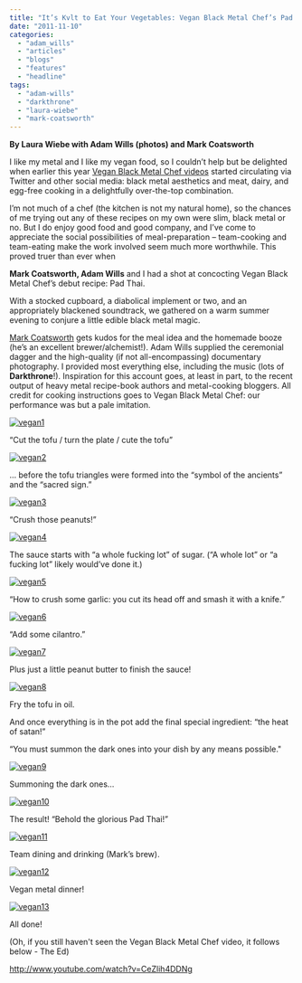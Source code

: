 ```yaml
---
title: "It’s Kvlt to Eat Your Vegetables: Vegan Black Metal Chef’s Pad Thai"
date: "2011-11-10"
categories: 
  - "adam_wills"
  - "articles"
  - "blogs"
  - "features"
  - "headline"
tags: 
  - "adam-wills"
  - "darkthrone"
  - "laura-wiebe"
  - "mark-coatsworth"
---
```


**By Laura Wiebe with Adam Wills (photos) and Mark Coatsworth**

I like my metal and I like my vegan food, so I couldn’t help but be delighted when earlier this year [Vegan Black Metal Chef videos](http://www.youtube.com/watch?v=CeZlih4DDNg) started circulating via Twitter and other social media: black metal aesthetics and meat, dairy, and egg-free cooking in a delightfully over-the-top combination.

I’m not much of a chef (the kitchen is not my natural home), so the chances of me trying out any of these recipes on my own were slim, black metal or no. But I do enjoy good food and good company, and I’ve come to appreciate the social possibilities of meal-preparation – team-cooking and team-eating make the work involved seem much more worthwhile. This proved truer than ever when

**Mark Coatsworth, Adam Wills** and I had a shot at concocting Vegan Black Metal Chef’s debut recipe: Pad Thai.

With a stocked cupboard, a diabolical implement or two, and an appropriately blackened soundtrack, we gathered on a warm summer evening to conjure a little edible black metal magic.

[Mark Coatsworth](http://www.markcoatsworth.com) gets kudos for the meal idea and the homemade booze (he’s an excellent brewer/alchemist!). Adam Wills supplied the ceremonial dagger and the high-quality (if not all-encompassing) documentary photography. I provided most everything else, including the music (lots of **Darkthrone**!). Inspiration for this account goes, at least in part, to the recent output of heavy metal recipe-book authors and metal-cooking bloggers. All credit for cooking instructions goes to Vegan Black Metal Chef: our performance was but a pale imitation.

[![](http://www.hellbound.ca/wp-content/uploads/2011/11/vegan1-590x442.jpg "vegan1")](http://www.hellbound.ca/wp-content/uploads/2011/11/vegan1.jpg)

“Cut the tofu / turn the plate / cute the tofu”

[![](http://www.hellbound.ca/wp-content/uploads/2011/11/vegan2-590x442.jpg "vegan2")](http://www.hellbound.ca/wp-content/uploads/2011/11/vegan2.jpg)

… before the tofu triangles were formed into the “symbol of the ancients” and the “sacred sign.”

[![](http://www.hellbound.ca/wp-content/uploads/2011/11/vegan3-590x442.jpg "vegan3")](http://www.hellbound.ca/wp-content/uploads/2011/11/vegan3.jpg)

“Crush those peanuts!”

[![](http://www.hellbound.ca/wp-content/uploads/2011/11/vegan4-590x442.jpg "vegan4")](http://www.hellbound.ca/wp-content/uploads/2011/11/vegan4.jpg)

The sauce starts with “a whole fucking lot” of sugar. (“A whole lot” or “a fucking lot” likely would’ve done it.)

[![](http://www.hellbound.ca/wp-content/uploads/2011/11/vegan5-590x442.jpg "vegan5")](http://www.hellbound.ca/wp-content/uploads/2011/11/vegan5.jpg)

“How to crush some garlic: you cut its head off and smash it with a knife.”

[![](http://www.hellbound.ca/wp-content/uploads/2011/11/vegan6-590x442.jpg "vegan6")](http://www.hellbound.ca/wp-content/uploads/2011/11/vegan6.jpg)

“Add some cilantro.”

[![](http://www.hellbound.ca/wp-content/uploads/2011/11/vegan7-590x442.jpg "vegan7")](http://www.hellbound.ca/wp-content/uploads/2011/11/vegan7.jpg)

Plus just a little peanut butter to finish the sauce!

[![](http://www.hellbound.ca/wp-content/uploads/2011/11/vegan8-590x442.jpg "vegan8")](http://www.hellbound.ca/wp-content/uploads/2011/11/vegan8.jpg)

Fry the tofu in oil.

And once everything is in the pot add the final special ingredient: “the heat of satan!”

“You must summon the dark ones into your dish by any means possible."

[![](http://www.hellbound.ca/wp-content/uploads/2011/11/vegan9-590x442.jpg "vegan9")](http://www.hellbound.ca/wp-content/uploads/2011/11/vegan9.jpg)

Summoning the dark ones…

[![](http://www.hellbound.ca/wp-content/uploads/2011/11/vegan10-590x442.jpg "vegan10")](http://www.hellbound.ca/wp-content/uploads/2011/11/vegan10.jpg)

The result! “Behold the glorious Pad Thai!”

[![](http://www.hellbound.ca/wp-content/uploads/2011/11/vegan11-590x442.jpg "vegan11")](http://www.hellbound.ca/wp-content/uploads/2011/11/vegan11.jpg)

Team dining and drinking (Mark’s brew).

[![](http://www.hellbound.ca/wp-content/uploads/2011/11/vegan12.jpg "vegan12")](http://www.hellbound.ca/wp-content/uploads/2011/11/vegan12.jpg)

Vegan metal dinner!

[![](http://www.hellbound.ca/wp-content/uploads/2011/11/vegan13-590x442.jpg "vegan13")](http://www.hellbound.ca/wp-content/uploads/2011/11/vegan13.jpg)

All done!

(Oh, if you still haven't seen the Vegan Black Metal Chef video, it follows below - The Ed)

http://www.youtube.com/watch?v=CeZlih4DDNg
